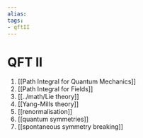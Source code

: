 ```yaml
---
alias:
tags:
- qftII
---
```

# QFT II


 1. [[Path Integral for Quantum Mechanics]]
 2. [[Path Integral for Fields]]
 3. [[../math/Lie theory]]
 4. [[Yang-Mills theory]]
 5. [[renormalisation]]
 6. [[quantum symmetries]]
 7. [[spontaneous symmetry breaking]]
   